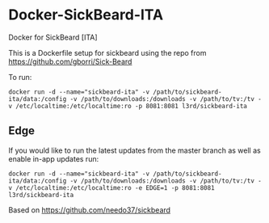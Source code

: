Docker-SickBeard-ITA
====================

Docker for SickBeard [ITA]

This is a Dockerfile setup for sickbeard using the repo from https://github.com/gborri/Sick-Beard

To run:

```
docker run -d --name="sickbeard-ita" -v /path/to/sickbeard-ita/data:/config -v /path/to/downloads:/downloads -v /path/to/tv:/tv -v /etc/localtime:/etc/localtime:ro -p 8081:8081 l3rd/sickbeard-ita
```

Edge
----
If you would like to run the latest updates from the master branch as well as enable in-app updates run:

```
docker run -d --name="sickbeard-ita" -v /path/to/sickbeard-ita/data:/config -v /path/to/downloads:/downloads -v /path/to/tv:/tv -v /etc/localtime:/etc/localtime:ro -e EDGE=1 -p 8081:8081 l3rd/sickbeard-ita
```
Based on https://github.com/needo37/sickbeard
